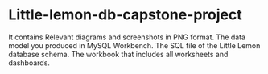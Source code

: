 # Little-lemon-db-capstone-project
It contains Relevant diagrams and screenshots in PNG format.  The data model you produced in MySQL Workbench.  The SQL file of the Little Lemon database schema.  The workbook that includes all worksheets and dashboards.
